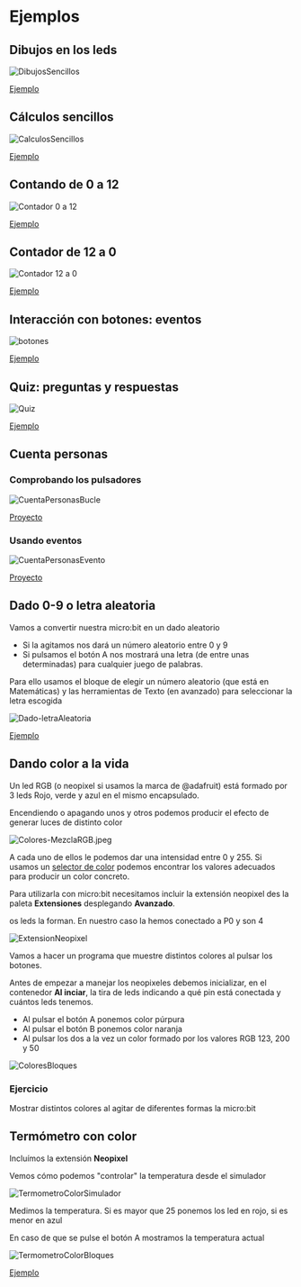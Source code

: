 # Ejemplos

## Dibujos en los leds


![DibujosSencillos](./images/DibujosSencillos.png)

[Ejemplo](https://makecode.microbit.org/_2umDKgXr687x)

## Cálculos sencillos

![CalculosSencillos](./images/CalculosSencillos.png)

[Ejemplo](https://makecode.microbit.org/_L9iibr2646bF)


## Contando de 0 a 12

![Contador 0 a 12](./images/Contador0-12.png)

[Ejemplo](https://makecode.microbit.org/_avMERWV6DW3i)

## Contador de 12 a 0

![Contador 12 a 0](./images/Contador12-0.png)

[Ejemplo](https://makecode.microbit.org/_VaPMFeUmph3e)

## Interacción con botones: eventos

![botones](./images/botones.png)

[Ejemplo](https://makecode.microbit.org/_HiMTd56HvbXF)


## Quiz: preguntas y respuestas

![Quiz](./images/Quiz.png)

[Ejemplo](https://makecode.microbit.org/_5rFevrfKAVwJ)

## Cuenta personas

### Comprobando los pulsadores

![CuentaPersonasBucle](./images/CuentaPersonasBucle.png)

[Proyecto](https://makecode.microbit.org/_2tM31LEe6f93)

### Usando eventos

![CuentaPersonasEvento](./images/CuentaPersonasEvento.png)

[Proyecto](https://makecode.microbit.org/_aRMTbjKDb5AD)

## Dado 0-9 o letra aleatoria

Vamos a convertir nuestra micro:bit en un dado aleatorio
* Si la agitamos nos dará un número aleatorio entre 0 y 9
* Si pulsamos el botón A nos mostrará una letra (de entre unas determinadas) para cualquier juego de palabras. 

Para ello usamos el bloque de elegir un número aleatorio (que está en Matemáticas) y las herramientas de Texto (en avanzado) para seleccionar la letra escogida

![Dado-letraAleatoria](./images/Dado-letraAleatoria.png)

[Ejemplo](https://makecode.microbit.org/_1VsbxM97Cbi9)

## Dando color a la vida

Un led RGB (o neopixel si usamos la marca de @adafruit) está formado por 3 leds Rojo, verde y azul en el mismo encapsulado. 

Encendiendo o apagando unos y otros podemos producir el efecto de generar luces de distinto color

![Colores-MezclaRGB.jpeg](./images/Colores-MezclaRGB.jpeg)

A cada uno de ellos le podemos dar una intensidad entre 0 y 255. Si usamos un [selector de color](https://htmlcolorcodes.com/es/) podemos encontrar los valores adecuados para producir un color concreto.

Para utilizarla con micro:bit necesitamos incluir la extensión neopixel des la paleta **Extensiones** desplegando **Avanzado**.

os leds la forman. En nuestro caso la hemos conectado a P0 y son 4

![ExtensionNeopixel](./images/ExtensionNeopixel.png)



Vamos a hacer un programa que muestre distintos colores al pulsar los botones.

Antes de empezar a manejar los neopixeles debemos inicializar, en el contenedor **Al inciar**, la tira de leds indicando a qué pin está conectada y cuántos leds tenemos.

* Al pulsar el botón A ponemos color púrpura
* Al pulsar el botón B ponemos color naranja
* Al pulsar los dos a la vez un color formado por los valores RGB 123, 200 y 50


![ColoresBloques](./images/ColoresBloques.png)


### Ejercicio

Mostrar distintos colores al agitar de diferentes formas la micro:bit

## Termómetro con color

Incluímos la extensión **Neopixel**

Vemos cómo podemos "controlar" la temperatura desde el simulador

![TermometroColorSimulador](./images/TermometroColorSimulador.png)

Medimos la temperatura. Si es mayor que 25 ponemos los led en rojo, si es menor en azul

En caso de que se pulse el botón A mostramos la temperatura  actual

![TermometroColorBloques](./images/TermometroColorBloques.png)

[Ejemplo](https://makecode.microbit.org/_XcPcJEfhvd3v)
